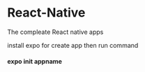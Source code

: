 # React-Native
The compleate React native apps

install expo  for create app
then run command
#### expo init appname
